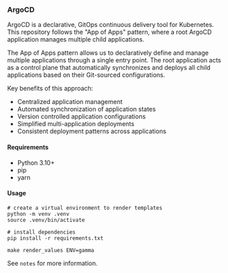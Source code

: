 ### ArgoCD

ArgoCD is a declarative, GitOps continuous delivery tool for Kubernetes. This repository follows the "App of Apps" pattern, where a root ArgoCD application manages multiple child applications.

The App of Apps pattern allows us to declaratively define and manage multiple applications through a single entry point. The root application acts as a control plane that automatically synchronizes and deploys all child applications based on their Git-sourced configurations.

Key benefits of this approach:

- Centralized application management
- Automated synchronization of application states
- Version controlled application configurations
- Simplified multi-application deployments
- Consistent deployment patterns across applications

#### Requirements

- Python 3.10+
- pip
- yarn

#### Usage

```
# create a virtual environment to render templates
python -m venv .venv
source .venv/bin/activate

# install dependencies
pip install -r requirements.txt

make render_values ENV=gamma
```

See `notes` for more information.
